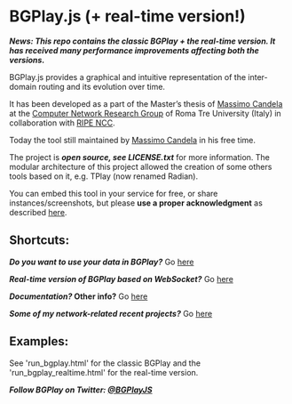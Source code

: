 BGPlay.js (+ real-time version!)
==========================
***News: This repo contains the classic BGPlay + the real-time version. It has received many performance improvements affecting both the versions.***

BGPlay.js provides a graphical and intuitive representation of the inter-domain routing and its evolution over time.

It has been developed as a part of the Master’s thesis of [Massimo Candela](http://massimocandela.com) at the 
[Computer Network Research Group](http://www.dia.uniroma3.it/~compunet/) of Roma Tre University (Italy) 
in collaboration with [RIPE NCC](https://www.ripe.net). 

Today the tool still maintained by [Massimo Candela](http://massimocandela.com) in his free time.

The project is ***open source, see LICENSE.txt*** for more information.
The modular architecture of this project allowed the creation of some others tools based on it, e.g. TPlay (now renamed Radian).

You can embed this tool in your service for free, or share instances/screenshots, but please **use a proper acknowledgment** as described [here](http://bgplay.massimocandela.com#copyright).

Shortcuts:
----------
***Do you want to use your data in BGPlay?*** Go [here](https://bgplay.massimocandela.com#yourdata)

***Real-time version of BGPlay based on WebSocket?*** Go [here](https://bgplay.massimocandela.com#realtime)

***Documentation?* Other info?** Go [here](https://bgplay.massimocandela.com)

***Some of my network-related recent projects?*** Go [here](https://massimocandela.com/#somerecentprojects)

Examples:
---------
See 'run_bgplay.html' for the classic BGPlay and the 'run_bgplay_realtime.html' for the real-time version.

***Follow BGPlay on Twitter: [@BGPlayJS](https://twitter.com/bgplayjs)***



